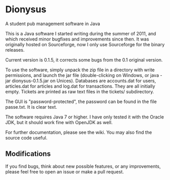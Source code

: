 # Dionysus
A student pub management software in Java

This is a Java software I started writing during the summer of 2011, and which received minor bugfixes and improvements since then. 
It was originally hosted on Sourceforge, now I only use Sourceforge for the binary releases. 

Current version is 0.1.5, it corrects some bugs from the 0.1 original version.

To use the software, simply unpack the zip file in a directory with write permissions,
and launch the jar file (double-clicking on Windows, or java -jar dionysus-0.1.5.jar on Unices).
Databases are accounts.dat for users, articles.dat for articles and log.dat for transactions.
They are all initially empty.
Tickets are printed as raw text files in the tickets/ subdirectory.

The GUI is "password-protected", the password can be found in the file passe.txt. It is clear text.

The software requires Java 7 or higher. I have only tested it with the Oracle JDK, 
but it should work fine with OpenJDK as well.

For further documentation, please see the wiki. You may also find the source code useful. 

## Modifications

If you find bugs, think about new possible features, or any improvements, please feel free to open an issue or make a pull request. 
